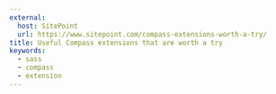 ```yaml
---
external:
  host: SitePoint
  url: https://www.sitepoint.com/compass-extensions-worth-a-try/
title: Useful Compass extensions that are worth a try
keywords:
  - sass
  - compass
  - extension
---
```

